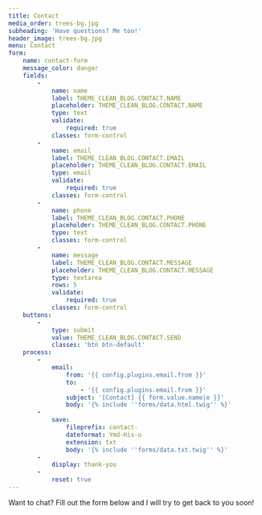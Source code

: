 ```yaml
---
title: Contact
media_order: trees-bg.jpg
subheading: 'Have questions? Me too!'
header_image: trees-bg.jpg
menu: Contact
form:
    name: contact-form
    message_color: danger
    fields:
        -
            name: name
            label: THEME_CLEAN_BLOG.CONTACT.NAME
            placeholder: THEME_CLEAN_BLOG.CONTACT.NAME
            type: text
            validate:
                required: true
            classes: form-control
        -
            name: email
            label: THEME_CLEAN_BLOG.CONTACT.EMAIL
            placeholder: THEME_CLEAN_BLOG.CONTACT.EMAIL
            type: email
            validate:
                required: true
            classes: form-control
        -
            name: phone
            label: THEME_CLEAN_BLOG.CONTACT.PHONE
            placeholder: THEME_CLEAN_BLOG.CONTACT.PHONE
            type: text
            classes: form-control
        -
            name: message
            label: THEME_CLEAN_BLOG.CONTACT.MESSAGE
            placeholder: THEME_CLEAN_BLOG.CONTACT.MESSAGE
            type: textarea
            rows: 5
            validate:
                required: true
            classes: form-control
    buttons:
        -
            type: submit
            value: THEME_CLEAN_BLOG.CONTACT.SEND
            classes: 'btn btn-default'
    process:
        -
            email:
                from: '{{ config.plugins.email.from }}'
                to:
                    - '{{ config.plugins.email.from }}'
                subject: '[Contact] {{ form.value.name|e }}'
                body: '{% include ''forms/data.html.twig'' %}'
        -
            save:
                fileprefix: contact-
                dateformat: Ymd-His-u
                extension: txt
                body: '{% include ''forms/data.txt.twig'' %}'
        -
            display: thank-you
        -
            reset: true
---
```


Want to chat? Fill out the form below and I will try to get back to you soon!
